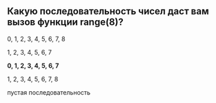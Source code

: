 ## Какую последовательность чисел даст вам вызов функции range(8)?



0, 1, 2, 3, 4, 5, 6, 7, 8

1, 2, 3, 4, 5, 6, 7

**0, 1, 2, 3, 4, 5, 6, 7**

1, 2, 3, 4, 5, 6, 7, 8

пустая последовательность
